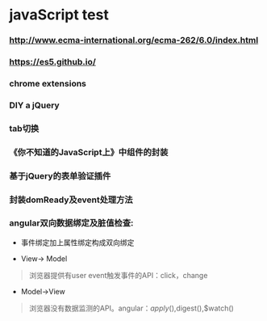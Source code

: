 # javaScript test

### http://www.ecma-international.org/ecma-262/6.0/index.html

### https://es5.github.io/

### chrome extensions

### DIY a jQuery

### tab切换

### 《你不知道的JavaScript上》中组件的封装

### 基于jQuery的表单验证插件

### 封装domReady及event处理方法

### angular双向数据绑定及脏值检查: 

* 事件绑定加上属性绑定构成双向绑定

* View-> Model

> 浏览器提供有user event触发事件的API：click，change

* Model->View

> 浏览器没有数据监测的API。angular：$apply(),$digest(),$watch()
